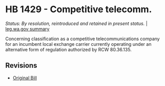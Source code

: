 # HB 1429 - Competitive telecomm.
*Status: By resolution, reintroduced and retained in present status.* | [leg.wa.gov summary](https://app.leg.wa.gov/billsummary?BillNumber=1429&Year=2021)

Concerning classification as a competitive telecommunications company for an incumbent local exchange carrier currently operating under an alternative form of regulation authorized by RCW 80.36.135.

## Revisions
* [Original Bill](1/)